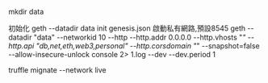 mkdir data

初始化
geth  --datadir data init genesis.json 
啟動私有網路,預設8545
geth --datadir "data" --networkid 10 --http --http.addr 0.0.0.0 --http.vhosts "*" --http.api "db,net,eth,web3,personal" --http.corsdomain "*" --snapshot=false --allow-insecure-unlock console 2> 1.log --dev --dev.period 1

truffle mignate --network live
